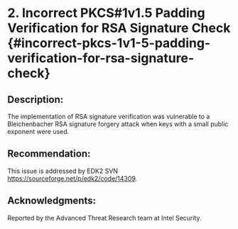 <!--- @file
  incorrect_pkcs1v15_padding_verification_for_rsa_si.md for Security Advisory
  Copyright (c) 2018, Intel Corporation. All rights reserved.<BR>

  Redistribution and use in source (original document form) and 'compiled'
  forms (converted to PDF, epub, HTML and other formats) with or without
  modification, are permitted provided that the following conditions are met:

  1) Redistributions of source code (original document form) must retain the
     above copyright notice, this list of conditions and the following
     disclaimer as the first lines of this file unmodified.

  2) Redistributions in compiled form (transformed to other DTDs, converted to
     PDF, epub, HTML and other formats) must reproduce the above copyright
     notice, this list of conditions and the following disclaimer in the
     documentation and/or other materials provided with the distribution.

  THIS DOCUMENTATION IS PROVIDED BY TIANOCORE PROJECT "AS IS" AND ANY EXPRESS OR
  IMPLIED WARRANTIES, INCLUDING, BUT NOT LIMITED TO, THE IMPLIED WARRANTIES OF
  MERCHANTABILITY AND FITNESS FOR A PARTICULAR PURPOSE ARE DISCLAIMED. IN NO
  EVENT SHALL TIANOCORE PROJECT  BE LIABLE FOR ANY DIRECT, INDIRECT, INCIDENTAL,
  SPECIAL, EXEMPLARY, OR CONSEQUENTIAL DAMAGES (INCLUDING, BUT NOT LIMITED TO,
  PROCUREMENT OF SUBSTITUTE GOODS OR SERVICES; LOSS OF USE, DATA, OR PROFITS;
  OR BUSINESS INTERRUPTION) HOWEVER CAUSED AND ON ANY THEORY OF LIABILITY,
  WHETHER IN CONTRACT, STRICT LIABILITY, OR TORT (INCLUDING NEGLIGENCE OR
  OTHERWISE) ARISING IN ANY WAY OUT OF THE USE OF THIS DOCUMENTATION, EVEN IF
  ADVISED OF THE POSSIBILITY OF SUCH DAMAGE.

-->

# 2. Incorrect PKCS#1v1.5 Padding Verification for RSA Signature Check {#incorrect-pkcs-1v1-5-padding-verification-for-rsa-signature-check}


## Description:


The implementation of RSA signature verification was vulnerable to a Bleichenbacher RSA signature forgery attack when keys with a small public exponent were used.


## Recommendation:


This issue is addressed by EDK2 SVN https://sourceforge.net/p/edk2/code/14309.


## Acknowledgments:


Reported by the Advanced Threat Research team at Intel Security.

